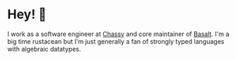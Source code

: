 # Hey! 👋

I work as a software engineer at [Chassy](https://chassy.io) and core maintainer of [Basalt](https://github.com/basalt-rs). I'm a big time rustacean but I'm just generally a fan of strongly typed languages with algebraic datatypes.

